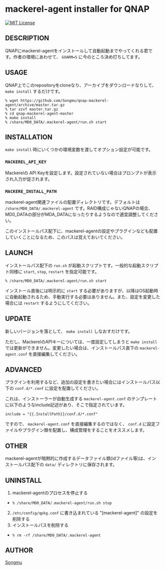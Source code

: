# mackerel-agent installer for QNAP

[![MIT License](http://img.shields.io/badge/license-MIT-blue.svg?style=flat-square)][license]

[license]: https://github.com/Songmu/ghch/blob/master/LICENSE

## DESCRIPTION

QNAPにmackerel-agentをインストールして自動起動までやってくれる君です。作者の環境にあわせて、 `GOARM=5` に今のところ決め打ちしてます。

## USAGE

QNAP上でこのrepositoryをcloneなり、アーカイブをダウンロードなりして、 `make install` するだけです。

    % wget https://github.com/Songmu/qnap-mackerel-agent/archive/master.tar.gz
    % tar xzvf master.tar.gz
    % cd qnap-mackerel-agent-master
    % make install
    % /share/MD0_DATA/.mackerel-agent/run.sh start

## INSTALLATION

`make install` 時にいくつかの環境変数を渡してオプション設定が可能です。

### `MACKEREL_API_KEY`
Mackerelの API Keyを設定します。設定されていない場合はプロンプトが表示され入力が促されます。

### `MACKERE_INSTALL_PATH`
mackerel-agent関連ファイルの配置ディレクトリです。デフォルトは `/share/MD0_DATA/.mackerel-agent` です。RAID構成じゃないQNAPの場合、MD0_DATAの部分がMDA_DATAになったりするようなので適宜調整してください。

このインストールパス配下に、mackerel-agentの設定やプラグインなども配置していくことになるため、このパスは覚えておいてください。

## LAUNCH

インストールパス配下の `run.sh` が起動スクリプトです。一般的な起動スクリプト同様に `start`, `stop`, `restart` を指定可能です。

    % /share/MD0_DATA/.mackerel-agent/run.sh start

インストール直後には明示的に `start` する必要がありますが、以降はOS起動時に自動起動されるため、手動実行する必要はありません。また、設定を変更した場合には `restart` するようにしてください。

## UPDATE

新しいバージョンを落として、 `make install` しなおすだけです。

ただし、MackerelのAPIキーについては、一度設定してしまうと `make install` では更新ができません。変更したい場合は、インストールパス直下の `mackerel-agent.conf` を直接編集してください。

## ADVANCED

プラグインを利用するなど、追加の設定を書きたい場合にはインストールパス以下の `conf.d/*.conf` に設定を配置してください。

これは、インストーラーが自動生成する `mackerel-agent.conf` のテンプレートに以下のようなinclude記述があり、そこで指定されています。

```
include = "{{.InstallPath}}/conf.d/*.conf"
```

ですので、 `mackerel-agent.conf` を直接編集するのではなく、 `conf.d` に設定ファイルやプラグイン類を配置し、構成管理をすることをオススメします。

## OTHER

mackerel-agentが暗黙的に作成するデータファイル類(idファイル等)は、インストールパス配下の `data/` ディレクトリに保存されます。

## UNINSTALL

1. mackerel-agentのプロセスを停止する
  -  `% /share/MD0_DATA/.mackerel-agent/run.sh stop`
2. `/etc/config/qpkg.conf` に書き込まれている "[mackerel-agent]" の設定を削除する
3. インストールパスを削除する
  -  `% rm -rf /share/MD0_DATA/.mackerel-agent`

## AUTHOR

[Songmu](https://github.com/Songmu)
